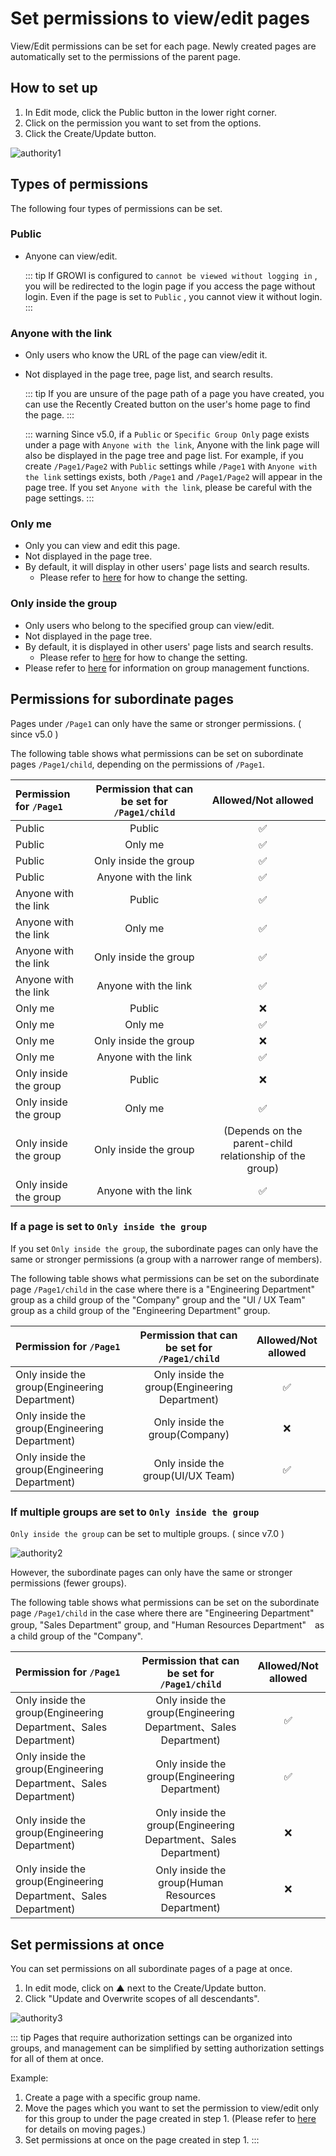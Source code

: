 # Set permissions to view/edit pages

View/Edit permissions can be set for each page. Newly created pages are automatically set to the permissions of the parent page.

## How to set up

1. In Edit mode, click the Public button in the lower right corner.
2. Click on the permission you want to set from the options.
3. Click the Create/Update button.

<img :src="$withBase('/assets/images/en/authority1.png')" alt="authority1">

## Types of permissions

The following four types of permissions can be set.

### Public

- Anyone can view/edit.

  ::: tip
  If GROWI is configured to `cannot be viewed without logging in` , you will be redirected to the login page if you access the page without login. Even if the page is set to `Public` , you cannot view it without login.
  :::

### Anyone with the link

- Only users who know the URL of the page can view/edit it.
- Not displayed in the page tree, page list, and search results.

  ::: tip
  If you are unsure of the page path of a page you have created, you can use the Recently Created button on the user's home page to find the page.
  :::

  ::: warning
  Since v5.0, if a `Public` or `Specific Group Only` page exists under a page with `Anyone with the link`, Anyone with the link page will also be displayed in the page tree and page list. For example, if you create `/Page1/Page2` with `Public` settings while `/Page1` with `Anyone with the link` settings exists, both `/Page1` and `/Page1/Page2` will appear in the page tree. If you set `Anyone with the link`, please be careful with the page settings.
  :::

### Only me

- Only you can view and edit this page.
- Not displayed in the page tree.
- By default, it will display in other users' page lists and search results.
  - Please refer to [here](en/admin-guide/management-cookbook/security.html#security-settings-2) for how to change the setting.

### Only inside the group

- Only users who belong to the specified group can view/edit.
- Not displayed in the page tree.
- By default, it is displayed in other users' page lists and search results.
  - Please refer to [here](en/admin-guide/management-cookbook/security.html#security-settings-2) for how to change the setting.
- Please refer to [here](en/admin-guide/management-cookbook/group.html#create-group) for information on group management functions.

## Permissions for subordinate pages

Pages under `/Page1` can only have the same or stronger permissions. ( since v5.0 )

The following table shows what permissions can be set on subordinate pages `/Page1/child`, depending on the permissions of `/Page1`.

| Permission for `/Page1` | Permission that can be set for `/Page1/child`  | Allowed/Not allowed |
|:--|:------------:|:------------:|
| Public | Public | :white_check_mark: |
| Public | Only me | :white_check_mark: |
| Public | Only inside the group | :white_check_mark: |
| Public | Anyone with the link | :white_check_mark: |
| Anyone with the link | Public | :white_check_mark: |
| Anyone with the link | Only me | :white_check_mark: |
| Anyone with the link | Only inside the group | :white_check_mark: |
| Anyone with the link | Anyone with the link | :white_check_mark: |
| Only me | Public | :x: |
| Only me | Only me | :white_check_mark: |
| Only me | Only inside the group | :x: |
| Only me | Anyone with the link | :white_check_mark: |
| Only inside the group | Public | :x: |
| Only inside the group | Only me | :white_check_mark: |
| Only inside the group | Only inside the group | (Depends on the parent-child relationship of the group) |
| Only inside the group | Anyone with the link | :white_check_mark: |

### If a page is set to `Only inside the group`

If you set `Only inside the group`, the subordinate pages can only have the same or stronger permissions (a group with a narrower range of members).

The following table shows what permissions can be set on the subordinate page `/Page1/child` in the case where there is a "Engineering Department" group as a child group of the "Company" group and the "UI / UX Team" group as a child group of the "Engineering Department" group.

| Permission for `/Page1` | Permission that can be set for `/Page1/child` | Allowed/Not allowed |
|:--|:------------:|:------------:|
| Only inside the group(Engineering Department) | Only inside the group(Engineering Department) | :white_check_mark: |
| Only inside the group(Engineering Department) | Only inside the group(Company) | :x: |
| Only inside the group(Engineering Department) | Only inside the group(UI/UX Team) | :white_check_mark: |

### If multiple groups are set to `Only inside the group`

`Only inside the group` can be set to multiple groups. ( since v7.0 )

<img :src="$withBase('/assets/images/en/authority2.png')" alt="authority2">

However, the subordinate pages can only have the same or stronger permissions (fewer groups).

The following table shows what permissions can be set on the subordinate page `/Page1/child` in the case where there are "Engineering Department" group, "Sales Department" group, and "Human Resources Department"　as a child group of the "Company".

| Permission for `/Page1`   |  Permission that can be set for `/Page1/child` |       Allowed/Not allowed  |  
| :------------------------------- | :------------------------------: | :----------------: |
| Only inside the group(Engineering Department、Sales Department) | Only inside the group(Engineering Department、Sales Department) | :white_check_mark: |  
 | Only inside the group(Engineering Department、Sales Department) |     Only inside the group(Engineering Department)     | :white_check_mark: |                                 |                                  |                    |  
| Only inside the group(Engineering Department)         | Only inside the group(Engineering Department、Sales Department) |         :x:        |  
| Only inside the group(Engineering Department、Sales Department) |   Only inside the group(Human Resources Department)     |         :x:        |  


## Set permissions at once

You can set permissions on all subordinate pages of a page at once.

1. In edit mode, click on ▲ next to the Create/Update button.
2. Click "Update and Overwrite scopes of all descendants".

<img :src="$withBase('/assets/images/en/authority3.png')" alt="authority3">

::: tip
Pages that require authorization settings can be organized into groups, and management can be simplified by setting authorization settings for all of them at once.

Example:

1. Create a page with a specific group name.
2. Move the pages which you want to set the permission to view/edit only for this group to under the page created in step 1. (Please refer to [here](en/guide/features/page_operation.html) for details on moving pages.)
3. Set permissions at once on the page created in step 1.
:::
